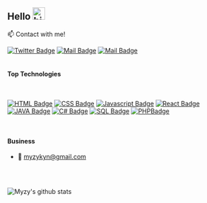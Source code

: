 ## Hello <img src="https://user-images.githubusercontent.com/1303154/88677602-1635ba80-d120-11ea-84d8-d263ba5fc3c0.gif" width="28px" height="28px" alt="hi">

:mailbox: Contact with me!

[![Twitter Badge](https://img.shields.io/badge/-@MYZYKYN-2b2b2b?style=flat&labelColor=2b2b2b&logo=x&logoColor=white)]([https://x.com/myzykyn](https://x.com/myzykyn)) [![Mail Badge](https://img.shields.io/badge/-MYZY_KYN_-ae34e0?style=flat&labelColor=ae34e0&logo=instagram&logoColor=white)](https://www.instagram.com/myzy_kyn/) [![Mail Badge](https://img.shields.io/badge/-Myzy-c0392b?style=flat&labelColor=c0392b&logo=gmail&logoColor=white)](mailto:myzykyn@gmail.com)
<br /><br />
#### Top Technologies
<br />
<!-- TODO: Make technologies links takes you to repositories -->

[![HTML Badge](https://img.shields.io/badge/-HTML-EA5034?style=for-the-badge&labelColor=black&logo=HTML5&logoColor=EA5034)](#)
[![CSS Badge](https://img.shields.io/badge/-CSS-1EA8F1?style=for-the-badge&labelColor=black&logo=CSS3&logoColor=1EA8F1)](#) 
[![Javascript Badge](https://img.shields.io/badge/-Javascript-F0DB4F?style=for-the-badge&labelColor=black&logo=javascript&logoColor=F0DB4F)](#)
[![React Badge](https://img.shields.io/badge/-React-61DBFB?style=for-the-badge&labelColor=black&logo=react&logoColor=61DBFB)](#) 
[![JAVA Badge](https://img.shields.io/badge/-JAVA-1D53EE?style=for-the-badge&labelColor=black&logo=CoffeeScript&logoColor=1D53EE)](#) 
[![C# Badge](https://img.shields.io/badge/-C_Sharp-3C873A?style=for-the-badge&labelColor=black&logo=C%20Sharp&logoColor=3C873A)](#) 
[![SQL Badge](https://img.shields.io/badge/-SQL-e535ab?style=for-the-badge&labelColor=black&logo=SQLite&logoColor=e535ab)](#)
[![PHPBadge](https://img.shields.io/badge/-PHP-1DE7EE?style=for-the-badge&labelColor=black&logo=PHP&logoColor=1DE7EE)](#)


<br />

#### Business
- 📧 myzykyn@gmail.com

<br /><br />

![Myzy's github stats](https://github-readme-stats.vercel.app/api?username=myzykyn&count_private=true&theme=tokyonight&hide=contribs,prs)

</details>

